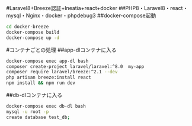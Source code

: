 #Laravel8+Breeze認証+Ineatia+react+docker
##PHP8・Laravel8・react・mysql・Nginx・docker・phpdebug3
##docker-compose起動
```sh
cd docker-breeze
docker-compose build
docker-compose up -d
```
#コンテナごとの処理
##app-dlコンテナに入る
```sh
docker-compose exec app-dl bash
composer create-project laravel/laravel:^8.0  my-app
composer require laravel/breeze:^2.1 --dev
php artisan breeze:install react
npm install && npm run dev
```
##db-dlコンテナに入る
```sh
docker-compose exec db-dl bash
mysql -u root -p
create database test_db;
```







